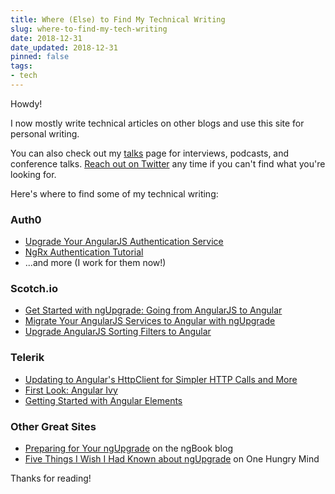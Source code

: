 ```yaml
---
title: Where (Else) to Find My Technical Writing
slug: where-to-find-my-tech-writing
date: 2018-12-31
date_updated: 2018-12-31
pinned: false
tags:
- tech
---
```


Howdy!

I now mostly write technical articles on other blogs and use this site for personal writing.

You can also check out my [talks](http://www.samjulien.com/talks) page for interviews, podcasts, and conference talks. [Reach out on Twitter](http://twitter.com/samjulien) any time if you can't find what you're looking for.

Here's where to find some of my technical writing: 

### Auth0
- [Upgrade Your AngularJS Authentication Service](https://auth0.com/blog/upgrade-your-angularjs-authentication-service/)
- [NgRx Authentication Tutorial](https://auth0.com/blog/ngrx-authentication-tutorial/)
- ...and more (I work for them now!)

### Scotch.io
- [Get Started with ngUpgrade: Going from AngularJS to Angular](https://scotch.io/tutorials/get-started-with-ngupgrade-going-from-angularjs-to-angular)
- [Migrate Your AngularJS Services to Angular with ngUpgrade](https://scotch.io/tutorials/migrate-your-angularjs-services-to-angular-with-ngupgrade)
- [Upgrade AngularJS Sorting Filters to Angular](https://scotch.io/tutorials/upgrade-angularjs-sorting-filters-to-angular)

### Telerik
- [Updating to Angular's HttpClient for Simpler HTTP Calls and More](https://www.telerik.com/blogs/updating-to-angular-httpclient-simpler-http-calls)
- [First Look: Angular Ivy](https://www.telerik.com/blogs/first-look-angular-ivy)
- [Getting Started with Angular Elements](https://www.telerik.com/blogs/getting-started-with-angular-elements)

### Other Great Sites
- [Preparing for Your ngUpgrade](https://blog.ng-book.com/preparing-for-your-ngupgrade/) on the ngBook blog
- [Five Things I Wish I Had Known about ngUpgrade](https://onehungrymind.com/five-things-i-wish-i-had-known-about-ngupgrade/) on One Hungry Mind

Thanks for reading!
